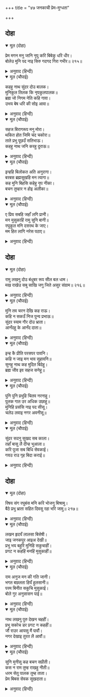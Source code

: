 +++
title = "४७ जनकाची प्रेम-मुग्धता"

+++


## दोहा


<details open><summary>मूल (दोहा)</summary>

प्रेम मगन मनु जानि नृपु करि बिबेकु धरि धीर।  
बोलेउ मुनि पद नाइ सिरु गदगद गिरा गभीर॥ २१५॥
</details>

<details><summary>अनुवाद (हिन्दी)</summary>

मन प्रेमामध्ये मग्न झाल्याचे पाहून राजा जनकांनी विवेकाने स्वतःला सावरले आणि मुनींच्या चरणी मस्तक ठेवून ते सद्गदित गंभीर वाणीने म्हणाले,॥ २१५॥
</details>

<details open><summary>मूल (चौपाई)</summary>

कहहु नाथ सुंदर दोउ बालक।  
मुनिकुल तिलक कि नृपकुलपालक॥  
ब्रह्म जो निगम नेति कहि गावा।  
उभय बेष धरि की सोइ आवा॥
</details>

<details><summary>अनुवाद (हिन्दी)</summary>

‘हे नाथा, सांगा बरे, हे दोघे सुंदर बालक मुनिकुलाचे भूषण आहेत की कुणा राजवंशाचे पालक आहेत? किंवा वेदांनी ‘नेति’ म्हणून ज्यांचे गुणगान केले आहे, ते ब्रह्मच या युगलरूपामध्ये आले आहे?॥ १॥
</details>

<details open><summary>मूल (चौपाई)</summary>

सहज बिरागरूप मनु मोरा।  
थकित होत जिमि चंद चकोरा॥  
ताते प्रभु पूछउँ सतिभाऊ।  
कहहु नाथ जनि करहु दुराऊ॥
</details>

<details><summary>अनुवाद (हिन्दी)</summary>

माझे मन स्वभावतःच वैराग्यशील आहे. तरीही यांना पाहून ते असे मुग्ध होत आहे की, ज्याप्रमाणे चंद्राला पाहून चकोर होतो. हे प्रभो, म्हणून मी तुम्हांला मनापासून विचारतो, हे नाथ, काहीही न लपविता सांगा.॥ २॥
</details>

<details open><summary>मूल (चौपाई)</summary>

इन्हहि बिलोकत अति अनुरागा।  
बरबस ब्रह्मसुखहि मन त्यागा॥  
कह मुनि बिहसि कहेहु नृप नीका।  
बचन तुम्हार न होइ अलीका॥
</details>

<details><summary>अनुवाद (हिन्दी)</summary>

यांना पाहाताच अत्यंत प्रेमवश होऊन माझ्या मनाने बळेच ब्रह्मसुखाचा त्याग केला आहे.’ तेव्हा मुनी हसून म्हणाले, ‘हे राजा, तुम्ही योग्यच बोललात. तुमचे वचन खोटे असू शकणार नाही.॥ ३॥
</details>

<details open><summary>मूल (चौपाई)</summary>

ए प्रिय सबहि जहाँ लगि प्रानी।  
मन मुसुकाहिं रामु सुनि बानी॥  
रघुकुल मनि दसरथ के जाए।  
मम हित लागि नरेस पठाए॥
</details>

<details><summary>अनुवाद (हिन्दी)</summary>

जगात जितके प्राणी आहेत, त्या सर्वांना हे प्रिय आहेत.’ मुनींची ही रहस्यमय वाणी ऐकून श्रीरामांनी मनातल्या मनात स्मित हास्य केले. (जणू त्यांनी संकेत दिला की, हे रहस्य उघड करू नका.) (तेव्हा मुनी म्हणाले,) ‘हे रघुकुलशिरोमणी महाराज दशरथांचे पुत्र आहेत. माझ्या कामासाठी राजाने यांना माझ्याबरोबर पाठविले आहे.॥ ४॥
</details>

## दोहा


<details open><summary>मूल (दोहा)</summary>

रामु लखनु दोउ बंधुबर रूप सील बल धाम।  
मख राखेउ सबु साखि जगु जिते असुर संग्राम॥ २१६॥
</details>

<details><summary>अनुवाद (हिन्दी)</summary>

राम व लक्ष्मण नावाचे हे दोघे भाऊ रूप, शील आणि बल यांचे आगर आहेत. सर्व जगाला हे कळले आहे की, यांनीच युद्धामध्ये असुरांना जिंकून माझ्या यज्ञाचे रक्षण केले.’॥ २१६॥
</details>

<details open><summary>मूल (चौपाई)</summary>

मुनि तव चरन देखि कह राऊ।  
कहि न सकउँ निज पुन्य प्रभाऊ॥  
सुंदर स्याम गौर दोउ भ्राता।  
आनँदहू के आनँद दाता॥
</details>

<details><summary>अनुवाद (हिन्दी)</summary>

राजे म्हणाले, ‘हे मुनिवर! तुमच्या चरणांचे दर्शन घडले, हा माझा केवढा पुण्य-प्रताप आहे, हे मी सांगू शकत नाही. हे सुंदर श्याम व गौर वर्णाचे दोघे बंधू आनंदालाही आनंद देणारे आहेत.॥ १॥
</details>

<details open><summary>मूल (चौपाई)</summary>

इन्ह कै प्रीति परसपर पावनि।  
कहि न जाइ मन भाव सुहावनि॥  
सुनहु नाथ कह मुदित बिदेहू।  
ब्रह्म जीव इव सहज सनेहू॥
</details>

<details><summary>अनुवाद (हिन्दी)</summary>

यांचे परस्पर-प्रेम अतिशय पवित्र व सुंदर आहे. मनाला ते खूप आवडते, परंतु बोलून दाखविता येत नाही.’ विदेह जनक आनंदाने म्हणाले, ‘हे मुनिवर्य! ऐका. ब्रह्म व जीव यांच्यासारखे यांचे स्वाभाविक प्रेम आहे.’॥ २॥
</details>

<details open><summary>मूल (चौपाई)</summary>

पुनि पुनि प्रभुहि चितव नरनाहू।  
पुलक गात उर अधिक उछाहू॥  
मुनिहि प्रसंसि नाइ पद सीसू।  
चलेउ लवाइ नगर अवनीसू॥
</details>

<details><summary>अनुवाद (हिन्दी)</summary>

राजे वारंवार प्रभूंकडे पाहात होते. प्रेमामुळे त्यांचे शरीर पुलकित झाले होते आणि मनात उत्साह दाटला होता. मग मुनींची प्रशंसा करीत आणि त्यांच्या चरणी मस्तक ठेवून राजे त्यांना नगरामध्ये घेऊन गेले.॥ ३॥
</details>

<details open><summary>मूल (चौपाई)</summary>

सुंदर सदनु सुखद सब काला।  
तहाँ बासु लै दीन्ह भुआला॥  
करि पूजा सब बिधि सेवकाई।  
गयउ राउ गृह बिदा कराई॥
</details>

<details><summary>अनुवाद (हिन्दी)</summary>

सर्वकाळी (सर्व ऋतूंमध्ये) सुखदायक असणाऱ्या एका सुंदर महालात राजांनी त्यांना उतरविले. नंतर सर्व प्रकारे पूजा-सेवा करून राजांनी त्यांचा निरोप घेऊन ते आपल्या वाडॺात गेले.॥ ४॥
</details>

## दोहा


<details open><summary>मूल (दोहा)</summary>

रिषय संग रघुबंस मनि करि भोजनु बिश्रामु।  
बैठे प्रभु भ्राता सहित दिवसु रहा भरि जामु॥ २१७॥
</details>

<details><summary>अनुवाद (हिन्दी)</summary>

रघुकुल-शिरोमणी प्रभू श्रीरामचंद्रांनी ऋषींच्या बरोबर भोजन केले, विश्रांती घेतली आणि ते लक्ष्मणासोबत बसले. त्यावेळी दिवस एक प्रहर उरला होता.॥ २१७॥
</details>

<details open><summary>मूल (चौपाई)</summary>

लखन हृदयँ लालसा बिसेषी।  
जाइ जनकपुर आइअ देखी॥  
प्रभु भय बहुरि मुनिहि सकुचाहीं।  
प्रगट न कहहिं मनहिं मुसुकाहीं॥
</details>

<details><summary>अनुवाद (हिन्दी)</summary>

जनकपूर पाहण्यास जावे, अशी लक्ष्मणाला प्रबळ इच्छा झाली. प्रभू श्रीरामांचे भय वाटत होते आणि मुनींच्यासमोर संकोच वाटत होता. म्हणून तो स्पष्टपणे बोलून न दाखविता तो मनातल्या मनात हसत होता.॥ १॥
</details>

<details open><summary>मूल (चौपाई)</summary>

राम अनुज मन की गति जानी।  
भगत बछलता हियँ हुलसानी॥  
परम बिनीत सकुचि मुसुकाई।  
बोले गुर अनुसासन पाई॥
</details>

<details><summary>अनुवाद (हिन्दी)</summary>

(अंतर्यामी) श्रीरामांनी धाकटॺा भावाच्या मनातला विचार ओळखला. त्यांच्या मनात भक्तवत्सलता जागी झाली. त्यांनी गुरूंच्या आज्ञेने मोठॺा विनयपूर्वक पण काहीशा संकोचाने हसत म्हटले,॥ २॥
</details>

<details open><summary>मूल (चौपाई)</summary>

नाथ लखनु पुरु देखन चहहीं।  
प्रभु सकोच डर प्रगट न कहहीं॥  
जौं राउर आयसु मैं पावौं।  
नगर देखाइ तुरत लै आवौं॥
</details>

<details><summary>अनुवाद (हिन्दी)</summary>

‘हे नाथ, लक्ष्मणाला नगर पाहायचे आहे. परंतु तुमच्या भीतीने व संकोचामुळे तो स्पष्टपणे बोलत नाही. जर तुमची आज्ञा असेल, तर मी त्याला नगर दाखवून लगेच घेऊन येतो.’॥ ३॥
</details>

<details open><summary>मूल (चौपाई)</summary>

सुनि मुनीसु कह बचन सप्रीती।  
कस न राम तुम्ह राखहु नीती॥  
धरम सेतु पालक तुम्ह ताता।  
प्रेम बिबस सेवक सुखदाता॥
</details>

<details><summary>अनुवाद (हिन्दी)</summary>

हे ऐकून मुनीश्वर विश्वामित्र प्रेमाने म्हणाले, ‘हे राम, तुम्ही नीति-नियमांचे पालन करणार नाही, असे कसे होईल? तुम्ही धर्माचे पालन करणारे आणि प्रेमवश होऊन सेवकांना सुख देणारे आहात.॥ ४॥
</details>
